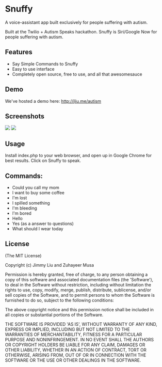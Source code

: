 # Snuffy

A voice-assistant app built exclusively for people suffering with autism. 

Built at the Twilio + Autism Speaks hackathon. Snuffy is Siri/Google Now for people suffering with autism. 

## Features

* Say Simple Commands to Snuffy
* Easy to use interface
* Completely open source, free to use, and all that awesomesauce

## Demo

We've hosted a demo here: http://jliu.me/autism

## Screenshots

<img src="http://i.imgur.com/DRZDwAU.png">
<img src="http://i.imgur.com/78N698e.png">

## Usage

Install index.php to your web browser, and open up in Google Chrome for best results. Click on Snuffy to speak. 

## Commands:
* Could you call my mom
* I want to buy some coffee
* I'm lost
* I spilled something
* I'm bleeding
* I'm bored
* Hello
* Yes (as a answer to questions)
* What should I wear today

## License

(The MIT License)

Copyright (c) Jimmy Liu and Zuhayeer Musa

Permission is hereby granted, free of charge, to any person obtaining a copy of this software and associated documentation files (the 'Software'), to deal in the Software without restriction, including without limitation the rights to use, copy, modify, merge, publish, distribute, sublicense, and/or sell copies of the Software, and to permit persons to whom the Software is furnished to do so, subject to the following conditions:

The above copyright notice and this permission notice shall be included in all copies or substantial portions of the Software.

THE SOFTWARE IS PROVIDED 'AS IS', WITHOUT WARRANTY OF ANY KIND, EXPRESS OR IMPLIED, INCLUDING BUT NOT LIMITED TO THE WARRANTIES OF MERCHANTABILITY, FITNESS FOR A PARTICULAR PURPOSE AND NONINFRINGEMENT. IN NO EVENT SHALL THE AUTHORS OR COPYRIGHT HOLDERS BE LIABLE FOR ANY CLAIM, DAMAGES OR OTHER LIABILITY, WHETHER IN AN ACTION OF CONTRACT, TORT OR OTHERWISE, ARISING FROM, OUT OF OR IN CONNECTION WITH THE SOFTWARE OR THE USE OR OTHER DEALINGS IN THE SOFTWARE.
